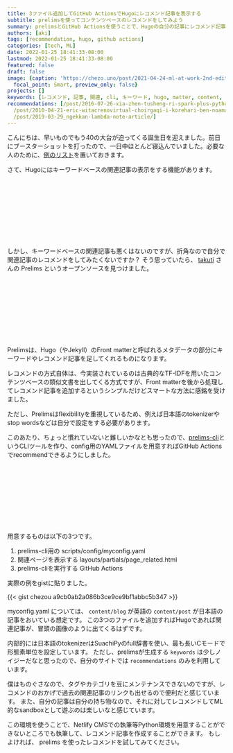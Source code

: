 ```yaml
---
title: 3ファイル追加してGitHub ActionsでHugoにレコメンド記事を表示する
subtitle: prelimsを使ってコンテンツベースのレコメンドをしてみよう
summary: prelimsとGitHub Actionsを使うことで、Hugoの自分の記事にレコメンド記事を表示できるようになります
authors: [aki]
tags: [recommendation, hugo, github actions]
categories: [tech, ML]
date: 2022-01-25 18:41:33-08:00
lastmod: 2022-01-25 18:41:33-08:00
featured: false
draft: false
image: {caption: 'https://chezo.uno/post/2021-04-24-ml-at-work-2nd-edition/ へのレコメンドの例',
  focal_point: Smart, preview_only: false}
projects: []
keywords: [レコメンド, 記事, 関連, cli, キーワード, hugo, matter, content, 自分, yaml]
recommendations: [/post/2016-07-26-xia-zhen-tusheng-ri-spark-plus-python-plus-data-scienceji-ri-wokai-cui-simasita-and-ibiswoshao-jie-simasita-number-summerds/,
  /post/2010-04-21-eric-witacrenovirtual-choirgaqi-i-korehari-ben-noamatiyuademoguang-marubeki/,
  /post/2019-03-29_ngekkan-lambda-note-article/]
---
```


こんにちは、早いものでもう40の大台が迫ってくる誕生日を迎えました。前日にブースターショットを打ったので、一日中ほとんど寝込んでいました。必要な人のために、[例のリスト](https://www.amazon.jp/hz/wishlist/ls/FH3MHL6LTE02?ref_=wl_share)を置いておきます。

さて、Hugoにはキーワードベースの関連記事の表示をする機能があります。

<div class="iframely-embed"><div class="iframely-responsive" style="height: 140px; padding-bottom: 0;"><a href="https://gohugo.io/content-management/related/" data-iframely-url="//iframely.net/q1grvUY?card=small"></a></div></div><script async src="//iframely.net/embed.js" charset="utf-8"></script>

しかし、キーワードベースの関連記事も悪くはないのですが、折角なので自分で関連記事のレコメンドをしてみたくないですか？
そう思っていたら、 [takuti](https://twitter.com/takuti) さんの Prelims というオープンソースを見つけました。

<div class="iframely-embed"><div class="iframely-responsive" style="height: 140px; padding-bottom: 0;"><a href="https://github.com/takuti/prelims" data-iframely-url="//iframely.net/omDBVa8?card=small"></a></div></div><script async src="//iframely.net/embed.js" charset="utf-8"></script>

Prelimsは、Hugo（やJekyll）のFront matterと呼ばれるメタデータの部分にキーワードやレコメンド記事を足してくれるものになります。

レコメンドの方式自体は、今実装されているのは古典的なTF-IDFを用いたコンテンツベースの類似文書を出してくる方式ですが、Front matterを後から処理してレコメンド記事を追加するというシンプルだけどスマートな方法に感銘を受けました。

ただし、Prelimsはflexibilityを重視しているため、例えば日本語のtokenizerやstop wordsなどは自分で設定をする必要があります。

このあたり、ちょっと慣れていないと難しいかなとも思ったので、[prelims-cli](https://github.com/chezou/prelims-cli)というCLIツールを作り、config用のYAMLファイルを用意すればGitHub Actionsでrecommendできるようにしました。

<div class="iframely-embed"><div class="iframely-responsive" style="height: 140px; padding-bottom: 0;"><a href="https://github.com/chezou/prelims-cli" data-iframely-url="//iframely.net/m9C9uKt?card=small"></a></div></div><script async src="//iframely.net/embed.js" charset="utf-8"></script>

用意するものは以下の3つです。

1. prelims-cli用の scripts/config/myconfig.yaml
2. 関連ページを表示する layouts/partials/page_related.html
3. prelims-cliを実行する GitHub Actions

実際の例をgistに貼りました。

{{< gist chezou a9cb0ab2a086b3ce9ce9bf1abbc5b347 >}}

myconfig.yaml については、 `content/blog` が英語の `content/post` が日本語の記事をおいている想定です。
この3つのファイルを追加すればHugoであれば関連記事が、冒頭の画像のように出てくるはずです。

内部的には日本語のtokenizerはSuachiPyのfull辞書を使い、最も長いCモードで形態素単位を設定しています。
ただし、prelimsが生成する `keywords` は少しノイジーだなと思ったので、自分のサイトでは `recommendations` のみを利用しています。

僕はものぐさなので、タグやカテゴリを豆にメンテナンスできないのですが、レコメンドのおかげで過去の関連記事のリンクも出せるので便利だと感じています。
また、自分の記事は自分の持ち物なので、それに対してレコメンドしてML的なsandboxとして遊ぶのは楽しいなと感じています。

この環境を使うことで、Netlify CMSでの執筆等Python環境を用意することができないところでも執筆して、レコメンド記事を作成することができます。
もしよければ、 prelims を使ったレコメンドを試してみてください。
